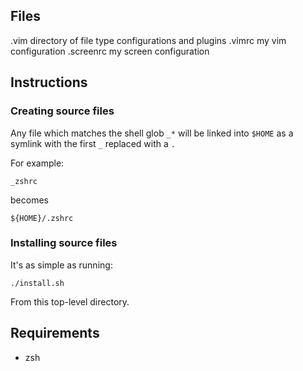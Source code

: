 ## Files
.vim
    directory of file type configurations and plugins
.vimrc
    my vim configuration
.screenrc
    my screen configuration

## Instructions
### Creating source files
Any file which matches the shell glob `_*` will be linked into `$HOME` as a symlink with the first `_`  replaced with a `.`

For example:

    _zshrc

becomes

    ${HOME}/.zshrc

### Installing source files
It's as simple as running:

    ./install.sh

From this top-level directory.

## Requirements
* zsh
